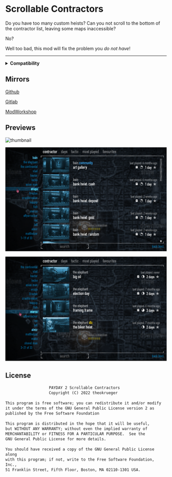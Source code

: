 # Scrollable Contractors

Do you have too many custom heists? Can you not scroll to the bottom of the contractor list, leaving some maps inaccessible?

No?

Well too bad, this mod will fix the problem you *do not have*!

----

<details>
  <summary><b>Compatibility</b></summary>
  Should be compatible with everything that doesn't completely overhaul the contract broker UI.
</details>

## Mirrors
[Github](https://github.com/theokrueger-mods/pd2-scrollable-contractors)

[Gitlab](https://gitlab.com/theokrueger-mods/pd2-scrollable-contractors)

[ModWorkshop](https://modworkshop.net/mod/37050)

## Previews

![thumbnail](https://github.com/theokrueger-mods/pd2-scrollable-contractors/raw/master/img/thumbnail.png)

![preview 1](https://github.com/theokrueger-mods/pd2-scrollable-contractors/raw/master/img/prev1.png)

![preview 2](https://github.com/theokrueger-mods/pd2-scrollable-contractors/raw/master/img/prev2.png)

## License

```
                   PAYDAY 2 Scrollable Contractors
                   Copyright (C) 2022 theokrueger

This program is free software; you can redistribute it and/or modify
it under the terms of the GNU General Public License version 2 as
published by the Free Software Foundation

This program is distributed in the hope that it will be useful,
but WITHOUT ANY WARRANTY; without even the implied warranty of
MERCHANTABILITY or FITNESS FOR A PARTICULAR PURPOSE.  See the
GNU General Public License for more details.

You should have received a copy of the GNU General Public License along
with this program; if not, write to the Free Software Foundation, Inc.,
51 Franklin Street, Fifth Floor, Boston, MA 02110-1301 USA.
```

